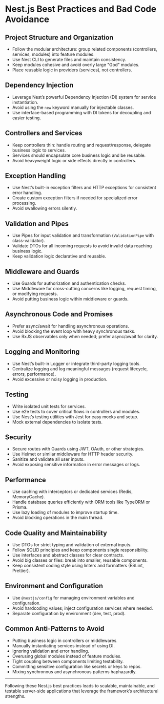# Nest.js Best Practices and Bad Code Avoidance

## Project Structure and Organization
- Follow the modular architecture: group related components (controllers, services, modules) into feature modules.
- Use Nest CLI to generate files and maintain consistency.
- Keep modules cohesive and avoid overly large "God" modules.
- Place reusable logic in providers (services), not controllers.

## Dependency Injection
- Leverage Nest’s powerful Dependency Injection (DI) system for service instantiation.
- Avoid using the `new` keyword manually for injectable classes.
- Use interface-based programming with DI tokens for decoupling and easier testing.

## Controllers and Services
- Keep controllers thin: handle routing and request/response, delegate business logic to services.
- Services should encapsulate core business logic and be reusable.
- Avoid heavyweight logic or side effects directly in controllers.

## Exception Handling
- Use Nest’s built-in exception filters and HTTP exceptions for consistent error handling.
- Create custom exception filters if needed for specialized error processing.
- Avoid swallowing errors silently.

## Validation and Pipes
- Use Pipes for input validation and transformation (`ValidationPipe` with class-validator).
- Validate DTOs for all incoming requests to avoid invalid data reaching business logic.
- Keep validation logic declarative and reusable.

## Middleware and Guards
- Use Guards for authorization and authentication checks.
- Use Middleware for cross-cutting concerns like logging, request timing, or modifying requests.
- Avoid putting business logic within middleware or guards.

## Asynchronous Code and Promises
- Prefer async/await for handling asynchronous operations.
- Avoid blocking the event loop with heavy synchronous tasks.
- Use RxJS observables only when needed; prefer async/await for clarity.

## Logging and Monitoring
- Use Nest’s built-in Logger or integrate third-party logging tools.
- Centralize logging and log meaningful messages (request lifecycle, errors, performance).
- Avoid excessive or noisy logging in production.

## Testing
- Write isolated unit tests for services.
- Use e2e tests to cover critical flows in controllers and modules.
- Use Nest’s testing utilities with Jest for easy mocks and setup.
- Mock external dependencies to isolate tests.

## Security
- Secure routes with Guards using JWT, OAuth, or other strategies.
- Use Helmet or similar middleware for HTTP header security.
- Sanitize and validate all user inputs.
- Avoid exposing sensitive information in error messages or logs.

## Performance
- Use caching with interceptors or dedicated services (Redis, MemoryCache).
- Handle database queries efficiently with ORM tools like TypeORM or Prisma.
- Use lazy loading of modules to improve startup time.
- Avoid blocking operations in the main thread.

## Code Quality and Maintainability
- Use DTOs for strict typing and validation of external inputs.
- Follow SOLID principles and keep components single responsibility.
- Use interfaces and abstract classes for clear contracts.
- Avoid big classes or files: break into smaller, reusable components.
- Keep consistent coding style using linters and formatters (ESLint, Prettier).

## Environment and Configuration
- Use `@nestjs/config` for managing environment variables and configuration.
- Avoid hardcoding values; inject configuration services where needed.
- Separate configuration by environment (dev, test, prod).

## Common Anti-Patterns to Avoid
- Putting business logic in controllers or middlewares.
- Manually instantiating services instead of using DI.
- Ignoring validation and error handling.
- Overusing global modules instead of feature modules.
- Tight coupling between components limiting testability.
- Committing sensitive configuration like secrets or keys to repos.
- Mixing synchronous and asynchronous patterns haphazardly.

---

Following these Nest.js best practices leads to scalable, maintainable, and testable server-side applications that leverage the framework’s architectural strengths.
